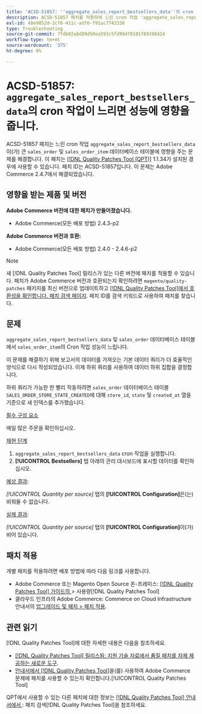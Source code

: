 ```yaml
---
title: 'ACSD-51857: ''aggregate_sales_report_bestsellers_data''의 cron 작업이 성능에 영향을 미침'
description: ACSD-51857 패치를 적용하여 느린 cron 작업 'aggregate_sales_report_bestsellers_data'가 큰 'sales_order' 및 'sales_order_item' 데이터베이스 테이블에 영향을 주는 Adobe Commerce 문제를 해결합니다.
exl-id: 48e9852d-2cf6-411c-adf6-f91ac7743338
type: Troubleshooting
source-git-commit: 7fdb02a6d89d50ea593c5fd99d78101f89198424
workflow-type: tm+mt
source-wordcount: '375'
ht-degree: 0%

---
```


# ACSD-51857: `aggregate_sales_report_bestsellers_data`의 cron 작업이 느리면 성능에 영향을 줍니다.

ACSD-51857 패치는 느린 cron 작업 `aggregate_sales_report_bestsellers_data`이(가) 큰 `sales_order` 및 `sales_order_item` 데이터베이스 테이블에 영향을 주는 문제를 해결합니다. 이 패치는 [[!DNL Quality Patches Tool (QPT)]](https://experienceleague.adobe.com/en/docs/commerce-operations/tools/quality-patches-tool/quality-patches-tool-to-self-serve-quality-patches) 1.1.34가 설치된 경우에 사용할 수 있습니다. 패치 ID는 ACSD-51857입니다. 이 문제는 Adobe Commerce 2.4.7에서 해결되었습니다.

## 영향을 받는 제품 및 버전

**Adobe Commerce 버전에 대한 패치가 만들어졌습니다.**

* Adobe Commerce(모든 배포 방법) 2.4.3-p2

**Adobe Commerce 버전과 호환:**

* Adobe Commerce(모든 배포 방법) 2.4.0 - 2.4.6-p2

>[!NOTE]
>
>새 [!DNL Quality Patches Tool] 릴리스가 있는 다른 버전에 패치를 적용할 수 있습니다. 패치가 Adobe Commerce 버전과 호환되는지 확인하려면 `magento/quality-patches` 패키지를 최신 버전으로 업데이트하고 [[!DNL Quality Patches Tool]에서 호환성을 확인합니다. 패치 검색 페이지](https://experienceleague.adobe.com/tools/commerce-quality-patches/index.html). 패치 ID를 검색 키워드로 사용하여 패치를 찾습니다.

## 문제

`aggregate_sales_report_bestsellers_data` 및 `sales_order` 데이터베이스 테이블에서 `sales_order_item`의 Cron 작업 성능이 느립니다.

이 문제를 해결하기 위해 보고서의 데이터를 가져오는 기본 데이터 쿼리가 더 효율적인 양식으로 다시 작성되었습니다. 이제 하위 쿼리를 사용하여 데이터 하위 집합을 결정합니다.

하위 쿼리가 가능한 한 빨리 작동하려면 `sales_order` 데이터베이스 테이블 `SALES_ORDER_STORE_STATE_CREATED`에 대해 `store_id`, `state` 및 `created_at` 열을 기준으로 새 인덱스를 추가했습니다.

<u>필수 구성 요소</u>

매일 많은 주문을 확인하십시오.

<u>재현 단계</u>

1. `aggregate_sales_report_bestsellers_data` cron 작업을 실행합니다.
1. **[!UICONTROL Bestsellers]** 탭 아래의 관리 대시보드에 표시할 데이터를 확인하십시오.

<u>예상 결과</u>:

*[!UICONTROL Quantity per source]* 탭의 **[!UICONTROL Configuration]**&#x200B;은(는) 비워둘 수 없습니다.

<u>실제 결과</u>:

*[!UICONTROL Quantity per source]* 탭의 **[!UICONTROL Configuration]**&#x200B;이(가) 비어 있습니다.

## 패치 적용

개별 패치를 적용하려면 배포 방법에 따라 다음 링크를 사용합니다.

* Adobe Commerce 또는 Magento Open Source 온-프레미스: [[!DNL Quality Patches Tool]  가이드의 ](/help/tools/quality-patches-tool/usage.md)> 사용량[!DNL Quality Patches Tool]
* 클라우드 인프라의 Adobe Commerce: Commerce on Cloud Infrastructure 안내서의 [업그레이드 및 패치 > 패치 적용](https://experienceleague.adobe.com/docs/commerce-cloud-service/user-guide/develop/upgrade/apply-patches.html).

## 관련 읽기

[!DNL Quality Patches Tool]에 대한 자세한 내용은 다음을 참조하세요.

* [[!DNL Quality Patches Tool] 릴리스됨: 지원 기술 자료에서 품질 패치를 자체 제공하는 새로운 도구](https://experienceleague.adobe.com/en/docs/commerce-operations/tools/quality-patches-tool/quality-patches-tool-to-self-serve-quality-patches).
* [ 안내서에서  [!DNL Quality Patches Tool]](/help/tools/quality-patches-tool/patches-available-in-qpt/check-patch-for-magento-issue-with-magento-quality-patches.md)을(를) 사용하여 Adobe Commerce 문제에 패치를 사용할 수 있는지 확인합니다.[!UICONTROL Quality Patches Tool]


QPT에서 사용할 수 있는 다른 패치에 대한 정보는 [[!DNL Quality Patches Tool] 안내서에서 ](https://experienceleague.adobe.com/tools/commerce-quality-patches/index.html): 패치 검색[!DNL Quality Patches Tool]을 참조하세요.
